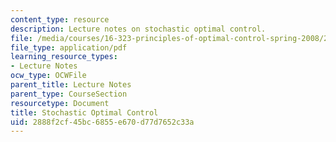 ```yaml
---
content_type: resource
description: Lecture notes on stochastic optimal control.
file: /media/courses/16-323-principles-of-optimal-control-spring-2008/2888f2cf45bc6855e670d77d7652c33a_lec12.pdf
file_type: application/pdf
learning_resource_types:
- Lecture Notes
ocw_type: OCWFile
parent_title: Lecture Notes
parent_type: CourseSection
resourcetype: Document
title: Stochastic Optimal Control
uid: 2888f2cf-45bc-6855-e670-d77d7652c33a
---
```


